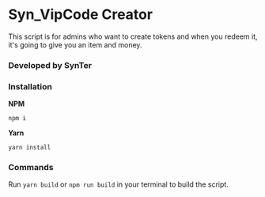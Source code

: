 # Syn_VipCode Creator
This script is for admins who want to create tokens and when you redeem it, it's going to give you an item and money.

### Developed by SynTer

### Installation
**NPM**
```
npm i
```
**Yarn**
```
yarn install
```

### Commands
Run `yarn build` or `npm run build` in your terminal to build the script.


